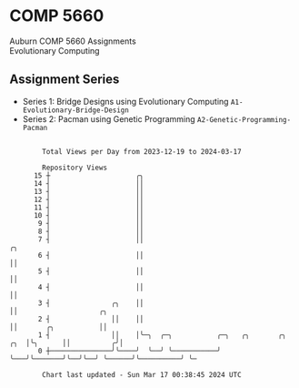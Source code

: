 # COMP 5660
Auburn COMP 5660 Assignments  
Evolutionary Computing

## Assignment Series
- Series 1: Bridge Designs using Evolutionary Computing `A1-Evolutionary-Bridge-Design`
- Series 2: Pacman using Genetic Programming `A2-Genetic-Programming-Pacman`

```

        Total Views per Day from 2023-12-19 to 2024-03-17

        Repository Views
      15 ┼                     ╭╮
      14 ┤                     ││
      13 ┤                     ││
      12 ┤                     ││
      11 ┤                     ││
      10 ┤                     ││
       9 ┤                     ││
       8 ┤                     ││
       7 ┤                     ││                                         ╭╮
       6 ┤                     ││                                         ││
       5 ┤                     ││                                         ││
       4 ┤                     ││                                         ││
       3 ┤               ╭╮    ││                                         ││                    ╭╮
       2 ┤               ││    ││                                         ││       ╭╮           ││
       1 ┤               ││    │╰─╮  ╭─╮           ╭─╮   ╭╮       ╭╮  ╭╮  │╰╮      ││          ╭╯│
       0 ┼───────────────╯╰────╯  ╰──╯ ╰───────────╯ ╰───╯╰───────╯╰──╯╰──╯ ╰──────╯╰──────────╯ ╰─

        Chart last updated - Sun Mar 17 00:38:45 2024 UTC
        
```
